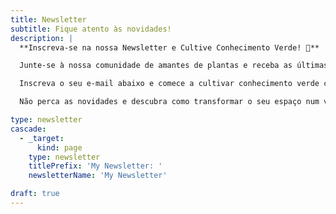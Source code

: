 ```yaml
---
title: Newsletter
subtitle: Fique atento às novidades!
description: |
  **Inscreva-se na nossa Newsletter e Cultive Conhecimento Verde! 🌿**

  Junte-se à nossa comunidade de amantes de plantas e receba as últimas dicas de jardinagem, guias de cuidados com plantas e técnicas de propagação diretamente na sua caixa de entrada. Ao subscrever, torna-se parte da jornada verde para criar um jardim deslumbrante e sustentável.

  Inscreva o seu e-mail abaixo e comece a cultivar conhecimento verde connosco:

  Não perca as novidades e descubra como transformar o seu espaço num verdadeiro paraíso verde!

type: newsletter
cascade:
  - _target:
      kind: page
    type: newsletter
    titlePrefix: 'My Newsletter: '
    newsletterName: 'My Newsletter'

draft: true
---
```

